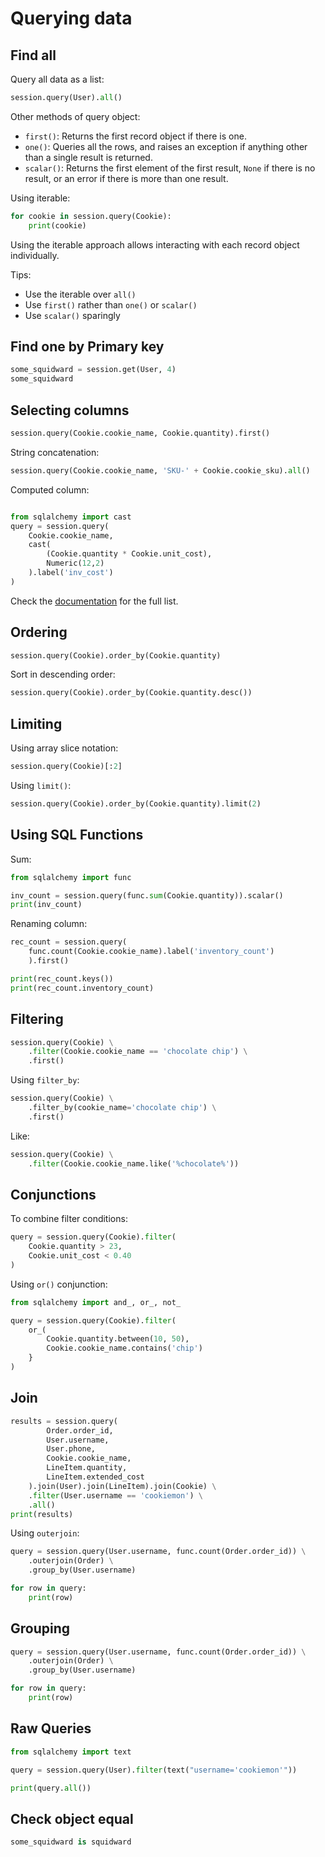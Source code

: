 # Querying data

## Find all

Query all data as a list:
```py
session.query(User).all()
```

Other methods of query object:
- `first()`: Returns the first record object if there is one.
- `one()`: Queries all the rows, and raises an exception if anything other than a single result is returned.
- `scalar()`: Returns the first element of the first result, `None` if there is no result, or an error if there is more than one result.


Using iterable:
```py
for cookie in session.query(Cookie):
    print(cookie)
```

Using the iterable approach allows interacting with each record object individually.

Tips:
- Use the iterable over `all()`
- Use `first()` rather than `one()` or `scalar()`
- Use `scalar()` sparingly


## Find one by Primary key

```py
some_squidward = session.get(User, 4)
some_squidward
```

## Selecting columns

```py
session.query(Cookie.cookie_name, Cookie.quantity).first()
```

String concatenation:
```py
session.query(Cookie.cookie_name, 'SKU-' + Cookie.cookie_sku).all()
```

Computed column:
```py

from sqlalchemy import cast
query = session.query(
    Cookie.cookie_name,
    cast(
        (Cookie.quantity * Cookie.unit_cost),
        Numeric(12,2)
    ).label('inv_cost')
)
```

Check the [documentation](https://docs.sqlalchemy.org/en/14/tutorial/data_select.html#) for the full list.


## Ordering

```py
session.query(Cookie).order_by(Cookie.quantity)
```

Sort in descending order:
```py
session.query(Cookie).order_by(Cookie.quantity.desc())
```

## Limiting

Using array slice notation:
```py
session.query(Cookie)[:2]
```

Using `limit()`:
```py
session.query(Cookie).order_by(Cookie.quantity).limit(2)
```

## Using SQL Functions

Sum:
```py
from sqlalchemy import func

inv_count = session.query(func.sum(Cookie.quantity)).scalar()
print(inv_count)
```

Renaming column:
```py
rec_count = session.query(
    func.count(Cookie.cookie_name).label('inventory_count')
    ).first()

print(rec_count.keys())
print(rec_count.inventory_count)
```


## Filtering

```py
session.query(Cookie) \
    .filter(Cookie.cookie_name == 'chocolate chip') \
    .first()
```

Using `filter_by`:
```py
session.query(Cookie) \
    .filter_by(cookie_name='chocolate chip') \
    .first()
```

Like:
```py
session.query(Cookie) \
    .filter(Cookie.cookie_name.like('%chocolate%'))
```


## Conjunctions

To combine filter conditions:
```py
query = session.query(Cookie).filter(
    Cookie.quantity > 23,
    Cookie.unit_cost < 0.40
)
```

Using `or()` conjunction:
```py
from sqlalchemy import and_, or_, not_

query = session.query(Cookie).filter(
    or_(
        Cookie.quantity.between(10, 50),
        Cookie.cookie_name.contains('chip')
    }
)
```


## Join

```py
results = session.query(
        Order.order_id,
        User.username,
        User.phone,
        Cookie.cookie_name,
        LineItem.quantity,
        LineItem.extended_cost
    ).join(User).join(LineItem).join(Cookie) \
    .filter(User.username == 'cookiemon') \
    .all()
print(results)
```

Using `outerjoin`:
```py
query = session.query(User.username, func.count(Order.order_id)) \
    .outerjoin(Order) \
    .group_by(User.username)

for row in query:
    print(row)
```


## Grouping

```py
query = session.query(User.username, func.count(Order.order_id)) \
    .outerjoin(Order) \
    .group_by(User.username)

for row in query:
    print(row)
```


## Raw Queries

```py
from sqlalchemy import text

query = session.query(User).filter(text("username='cookiemon'")) 

print(query.all())
```

## Check object equal

```py
some_squidward is squidward
```
